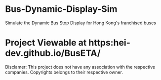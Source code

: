 # Bus-Dynamic-Display-Sim
 Simulate the Dynamic Bus Stop Display for Hong Kong's franchised buses
# Project Viewable at https:hei-dev.github.io/BusETA/
 Disclamer: This project does not have any association with the respective companies. Copyrights belongs to their respective owner.
